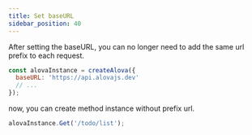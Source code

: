```yaml
---
title: Set baseURL
sidebar_position: 40
---
```


After setting the baseURL, you can no longer need to add the same url prefix to each request.

```javascript
const alovaInstance = createAlova({
  baseURL: 'https://api.alovajs.dev'
  // ...
});
```

now, you can create method instance without prefix url.

```javascript
alovaInstance.Get('/todo/list');
```
